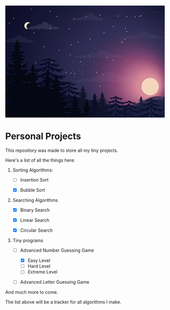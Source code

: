 ![Top Image](Assets/Background.png)

# Personal Projects

This repository was made to store all my tiny projects.

Here's a list of all the things here:


1. Sorting Algorithms:
   - [ ] Insertion Sort
   - [x] Bubble Sort


2. Searching Algorithms
   - [x] Binary Search
   - [x] Linear Search
   - [x] Circular Search


3. Tiny programs
   - [ ] Advanced Number Guessing Game
     - [x] Easy Level
     - [ ] Hard Level
     - [ ] Extreme Level
   - [ ] Advanced Letter Guessing Game


And much more to come. 

The list above will be a tracker for all algorithms I make.

